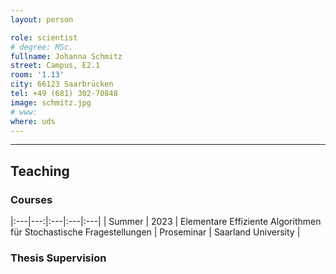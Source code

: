 ```yaml
---
layout: person

role: scientist
# degree: MSc.
fullname: Johanna Schmitz
street: Campus, E2.1
room: '1.13'
city: 66123 Saarbrücken
tel: +49 (681) 302-70848
image: schmitz.jpg
# www:
where: uds
---
```



---

## Teaching

### Courses

|:---|---:|:---|:---|:---|
| Summer | 2023 | Elementare Effiziente Algorithmen für Stochastische Fragestellungen | Proseminar | Saarland University |

### Thesis Supervision

